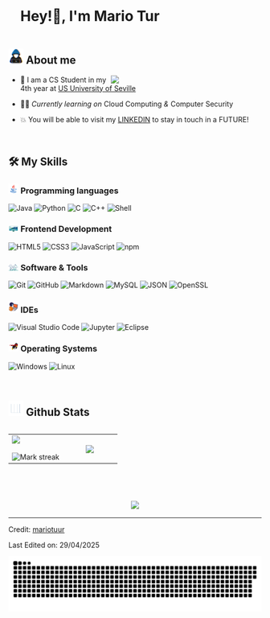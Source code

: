 <!--h1 without bottom border-->
<div id="user-content-toc">
  <ul align="left">
    <summary><h1 style="display: inline-block">Hey!👋, I'm Mario Tur</h1></summary>
  </ul>
</div>


<!--About Me-->

## <picture><img src = "https://github.com/antluqmol1/antluqmol1/blob/main/Images/about_me.gif?raw=true" width = 30px></picture> About me

<picture> <img align="right" src="https://media.giphy.com/media/SWoSkN6DxTszqIKEqv/giphy.gif" width = 300px></picture>

- :school: I am a CS Student in my 4th year at [US University of Seville](https://www.us.es/estudiar/que-estudiar/oferta-de-grados/grado-en-ingenieria-informatica-tecnologias-informaticas)
  
- :technologist: *Currently learning on* Cloud Computing *&* Computer Security
- :boom: You will be able to visit my [LINKEDIN](...) to stay in touch in a FUTURE!
<br>

## 🛠️ My Skills

### <picture> <img src = "https://github.com/antluqmol1/antluqmol1/blob/main/Images/Programming_Languages.gif?raw=true" width = 20px>  </picture> Programming languages

![Java](https://img.shields.io/badge/_-Java-red?style=flat-square&logo=java&logoColor=white)
![Python](https://img.shields.io/badge/Python-3776AB?style=flat-square&logo=Python&logoColor=white)
![C](https://img.shields.io/badge/C%20-%232370ED.svg?style=flat-square&logo=c&logoColor=white)
![C++](https://img.shields.io/badge/C++%20-%2300599C.svg?style=flat-square&logo=c%2B%2B&logoColor=white)
![Shell](https://img.shields.io/badge/Shell-FFD500?style=flat-square&logo=Shell&logoColor=white)

### <picture> <img src = "https://github.com/antluqmol1/antluqmol1/blob/main/Images/Front_End.gif?raw=true" width = 20px>  </picture> Frontend Development

![HTML5](https://img.shields.io/badge/HTML-E34F26?style=flat-square&logo=HTML5&logoColor=white)
![CSS3](https://img.shields.io/badge/CSS-1572B6?style=flat-square&logo=CSS3&logoColor=white)
![JavaScript](https://img.shields.io/badge/JavaScript-F7DF1E?style=flat-square&logo=JavaScript&logoColor=white)
![npm](https://img.shields.io/badge/npm-CB3837?style=flat-square&logo=npm&logoColor=white)


### <picture> <img src = "https://github.com/antluqmol1/antluqmol1/blob/main/Images/Software_Tools.gif?raw=true" width = 20px>  </picture> Software & Tools

![Git](https://img.shields.io/badge/Git-F05032?style=flat-square&logo=Git&logoColor=white)
![GitHub](https://img.shields.io/badge/GitHub-181717?style=flat-square&logo=GitHub&logoColor=white)
![Markdown](https://img.shields.io/badge/Markdown-000000?style=flat-square&logo=Markdown&logoColor=white)
![MySQL](https://img.shields.io/badge/MySQL-4479A1?style=flat-square&logo=MySQL&logoColor=white)
![JSON](https://img.shields.io/badge/JSON-000000?style=flat-square&logo=JSON&logoColor=white)
![OpenSSL](https://img.shields.io/badge/OpenSSL-721412?style=flat-square&logo=OpenSSL&logoColor=white)

### <picture> <img src = "https://github.com/antluqmol1/antluqmol1/blob/main/Images/IDEs.gif?raw=true" width = 20px>  </picture> IDEs

![Visual Studio Code](https://img.shields.io/badge/Visual_Studio_Code-007ACC?style=flat-square&logo=Visual-Studio-Code&logoColor=white)
![Jupyter](https://img.shields.io/badge/Jupyter-F37626?style=flat-square&logo=Jupyter&logoColor=white)
![Eclipse](https://img.shields.io/badge/Eclipse-2C2255?style=flat-square&logo=eclipseide&logoColor=white)

### <picture> <img src = "https://github.com/antluqmol1/antluqmol1/blob/main/Images/OS.gif?raw=true" width = 20px>  </picture> Operating Systems

![Windows](https://img.shields.io/badge/Windows-0078D6?style=flat-square&logo=Windows&logoColor=white)
![Linux](https://img.shields.io/badge/Linux-FCC624?style=flat-square&logo=linux&logoColor=black) 

<br>

## <picture> <img src = "https://github.com/antluqmol1/antluqmol1/blob/main/Images/Statistics.gif?raw=true" width = 30px>  </picture> Github Stats

<!--- stats & Trophy (start) -->

<p align="left">
  <!--- stats (start) -->
<table align="left">
<tr border="none">
<td width="50%" align="center">
  <img  align="left"  src="https://github-readme-stats.vercel.app/api?username=mariotuur&theme=dark&show_icons=true&count_private=true" />
  <br></br>
  <img  title="🔥 Get streak stats for your profile at git.io/streak-stats" alt="Mark streak" src="https://github-readme-streak-stats.herokuapp.com/?user=antluqmol1&theme=dark&hide_border=false" /> 
</td>


<td width="50%" align="center">

  <img  align="center"  src="https://github-readme-stats.anuraghazra1.vercel.app/api/top-langs/?username=mariotuur&theme=dark&hide_border=false&no-bg=true&no-frame=true&langs_count=7"/>

  </td>
</tr>
</table>
<!--- stats (end) -->
<br>
<!--- trophy (start) -->
</p>        
<!--- stats (end) -->

<br>
<br>

<br>
<br>

<br>
<br>

<!--profile visit count-->

<div align="center">


[![](https://visitcount.itsvg.in/api?id=ElioChiu&label=Profile%20Views&color=1&pretty=false)](https://visitcount.itsvg.in)

</div>

-----------

Credit: [mariotuur](https://github.com/mariotuur)

Last Edited on: 29/04/2025


<picture>
<source media="(prefers-color-scheme: dark)" srcset="https://raw.githubusercontent.com/mariotuur/mariotuur/output/github-snake-dark.svg" />
<source media="(prefers-color-scheme: light)" srcset="https://raw.githubusercontent.com/mariotuur/mariotuur/output/github-snake.svg" />
<img alt="github-snake" src="https://raw.githubusercontent.com/mariotuur/mariotuur/output/github-snake.svg" />
</picture>
